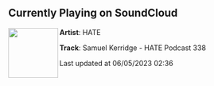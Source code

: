 ## Currently Playing on SoundCloud

[<img align="left" width="100" src="https://i1.sndcdn.com/artworks-xvXfQQ86ItuxyTyJ-1PqqSQ-t500x500.jpg">](https://soundcloud.com/hate_music/samuel-kerridge-hate-podcast-338)

**Artist**: HATE 

**Track**: Samuel Kerridge - HATE Podcast 338

Last updated at 06/05/2023 02:36
